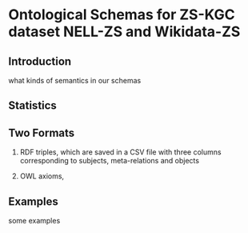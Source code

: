 # Ontological Schemas for ZS-KGC dataset NELL-ZS and Wikidata-ZS

## Introduction

what kinds of semantics in our schemas

## Statistics


## Two Formats

1. RDF triples, which are saved in a CSV file with three columns corresponding to subjects, meta-relations and objects

2. OWL axioms,

## Examples

some examples

